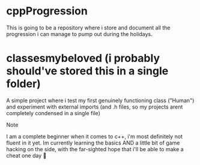 # cppProgression
This is going to be a repository where i store and document all the progression i can manage to pump out during the holidays.

# classesmybeloved (i probably should've stored this in a single folder)
A simple project where i test my first genuinely functioning class ("Human") and experiment with external imports (and .h files, so my projects arent completely condensed in a single file)

> [!NOTE]  
> I am a complete beginner when it comes to c++, i'm most definitely not fluent in it yet. Im currently learning the basics AND a little bit of game hacking on the side, with the far-sighted hope that i'll be able to make a cheat one day 🙌